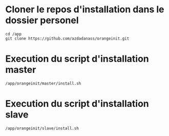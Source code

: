 # Cloner le repos d'installation dans le dossier personel

```
cd /app
git clone https://github.com/azdadanass/orangeinit.git
```

# Execution du script d'installation master

```
/app/orangeinit/master/install.sh
```

# Execution du script d'installation slave

```
/app/orangeinit/slave/install.sh
```

